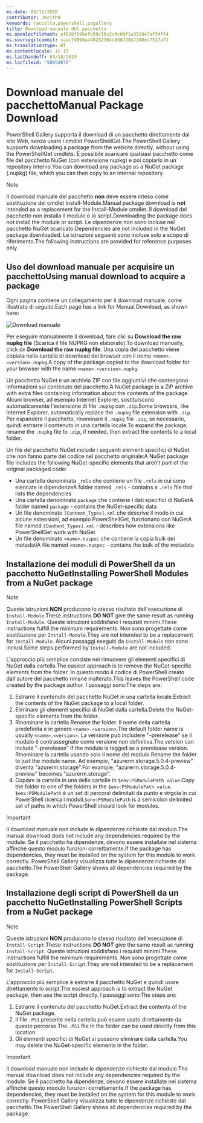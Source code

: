 ```yaml
---
ms.date: 09/11/2018
contributor: JKeithB
keywords: raccolta,powershell,psgallery
title: Download manuale del pacchetto
ms.openlocfilehash: af628f99befe50c16c2c0c60f1a352647af34ff4
ms.sourcegitcommit: caac7d098a448232304c9d6728e7340ec7517a71
ms.translationtype: HT
ms.contentlocale: it-IT
ms.lasthandoff: 03/18/2019
ms.locfileid: "58054876"
---
```

# <a name="manual-package-download"></a><span data-ttu-id="48ca9-103">Download manuale del pacchetto</span><span class="sxs-lookup"><span data-stu-id="48ca9-103">Manual Package Download</span></span>

<span data-ttu-id="48ca9-104">PowerShell Gallery supporta il download di un pacchetto direttamente dal sito Web, senza usare i cmdlet PowerShellGet.</span><span class="sxs-lookup"><span data-stu-id="48ca9-104">The PowerShell Gallery supports downloading a package from the website directly, without using the PowerShellGet cmdlets.</span></span> <span data-ttu-id="48ca9-105">È possibile scaricare qualsiasi pacchetto come file del pacchetto NuGet (con estensione nupkg) e poi copiarlo in un repository interno.</span><span class="sxs-lookup"><span data-stu-id="48ca9-105">You can download any package as a NuGet package (.nupkg) file, which you can then copy to an internal repository.</span></span>

> [!NOTE]
> <span data-ttu-id="48ca9-106">Il download manuale del pacchetto **non** deve essere inteso come sostituzione del cmdlet Install-Module.</span><span class="sxs-lookup"><span data-stu-id="48ca9-106">Manual package download is **not** intended as a replacement for the Install-Module cmdlet.</span></span>
> <span data-ttu-id="48ca9-107">Il download del pacchetto non installa il modulo o lo script.</span><span class="sxs-lookup"><span data-stu-id="48ca9-107">Downloading the package does not install the module or script.</span></span> <span data-ttu-id="48ca9-108">Le dipendenze non sono incluse nel pacchetto NuGet scaricato.</span><span class="sxs-lookup"><span data-stu-id="48ca9-108">Dependencies are not included in the NuGet package downloaded.</span></span> <span data-ttu-id="48ca9-109">Le istruzioni seguenti sono incluse solo a scopo di riferimento.</span><span class="sxs-lookup"><span data-stu-id="48ca9-109">The following instructions are provided for reference purposes only.</span></span>

## <a name="using-manual-download-to-acquire-a-package"></a><span data-ttu-id="48ca9-110">Uso del download manuale per acquisire un pacchetto</span><span class="sxs-lookup"><span data-stu-id="48ca9-110">Using manual download to acquire a package</span></span>

<span data-ttu-id="48ca9-111">Ogni pagina contiene un collegamento per il download manuale, come illustrato di seguito:</span><span class="sxs-lookup"><span data-stu-id="48ca9-111">Each page has a link for Manual Download, as shown here:</span></span>

![Download manuale](../../Images/packagedisplaypagewithpseditions.png)

<span data-ttu-id="48ca9-113">Per eseguire manualmente il download, fare clic su **Download the raw nupkg file** (Scarica il file NUPKG non elaborato).</span><span class="sxs-lookup"><span data-stu-id="48ca9-113">To download manually, click on **Download the raw nupkg file**.</span></span> <span data-ttu-id="48ca9-114">Una copia del pacchetto viene copiata nella cartella di download del browser con il nome `<name>.<version>.nupkg`.</span><span class="sxs-lookup"><span data-stu-id="48ca9-114">A copy of the package copied to the download folder for your browser with the name `<name>.<version>.nupkg`.</span></span>

<span data-ttu-id="48ca9-115">Un pacchetto NuGet è un archivio ZIP con file aggiuntivi che contengono informazioni sul contenuto del pacchetto.</span><span class="sxs-lookup"><span data-stu-id="48ca9-115">A NuGet package is a ZIP archive with extra files containing information about the contents of the package.</span></span> <span data-ttu-id="48ca9-116">Alcuni browser, ad esempio Internet Explorer, sostituiscono automaticamente l'estensione di file `.nupkg` con `.zip`.</span><span class="sxs-lookup"><span data-stu-id="48ca9-116">Some browsers, like Internet Explorer, automatically replace the `.nupkg` file extension with `.zip`.</span></span> <span data-ttu-id="48ca9-117">Per espandere il pacchetto, rinominare il `.nupkg` file `.zip`, se necessario, quindi estrarre il contenuto in una cartella locale.</span><span class="sxs-lookup"><span data-stu-id="48ca9-117">To expand the package, rename the `.nupkg` file to `.zip`, if needed, then extract the contents to a local folder.</span></span>

<span data-ttu-id="48ca9-118">Un file del pacchetto NuGet include i seguenti elementi specifici di NuGet che non fanno parte del codice nel pacchetto originale:</span><span class="sxs-lookup"><span data-stu-id="48ca9-118">A NuGet package file includes the following NuGet-specific elements that aren't part of the original packaged code:</span></span>

- <span data-ttu-id="48ca9-119">Una cartella denominata `_rels` che contiene un file `.rels` in cui sono elencate le dipendenze</span><span class="sxs-lookup"><span data-stu-id="48ca9-119">A folder named `_rels` - contains a `.rels` file that lists the dependencies</span></span>
- <span data-ttu-id="48ca9-120">Una cartella denominata `package` che contiene i dati specifici di NuGet</span><span class="sxs-lookup"><span data-stu-id="48ca9-120">A folder named `package` - contains the NuGet-specific data</span></span>
- <span data-ttu-id="48ca9-121">Un file denominato `[Content_Types].xml` che descrive il modo in cui alcune estensioni, ad esempio PowerShellGet, funzionano con NuGet</span><span class="sxs-lookup"><span data-stu-id="48ca9-121">A file named `[Content_Types].xml` - describes how extensions like PowerShellGet work with NuGet</span></span>
- <span data-ttu-id="48ca9-122">Un file denominato `<name>.nuspec` che contiene la copia bulk dei metadati</span><span class="sxs-lookup"><span data-stu-id="48ca9-122">A file named `<name>.nuspec` - contains the bulk of the metadata</span></span>

## <a name="installing-powershell-modules-from-a-nuget-package"></a><span data-ttu-id="48ca9-123">Installazione dei moduli di PowerShell da un pacchetto NuGet</span><span class="sxs-lookup"><span data-stu-id="48ca9-123">Installing PowerShell Modules from a NuGet package</span></span>

> [!NOTE]
> <span data-ttu-id="48ca9-124">Queste istruzioni **NON** producono lo stesso risultato dell'esecuzione di `Install-Module`.</span><span class="sxs-lookup"><span data-stu-id="48ca9-124">These instructions **DO NOT** give the same result as running `Install-Module`.</span></span> <span data-ttu-id="48ca9-125">Queste istruzioni soddisfano i requisiti minimi.</span><span class="sxs-lookup"><span data-stu-id="48ca9-125">These instructions fulfill the minimum requirements.</span></span> <span data-ttu-id="48ca9-126">Non sono progettate come sostituzione per `Install-Module`.</span><span class="sxs-lookup"><span data-stu-id="48ca9-126">They are not intended to be a replacement for `Install-Module`.</span></span> <span data-ttu-id="48ca9-127">Alcuni passaggi eseguiti da `Install-Module` non sono inclusi.</span><span class="sxs-lookup"><span data-stu-id="48ca9-127">Some steps performed by `Install-Module` are not included.</span></span>

<span data-ttu-id="48ca9-128">L'approccio più semplice consiste nel rimuovere gli elementi specifici di NuGet dalla cartella.</span><span class="sxs-lookup"><span data-stu-id="48ca9-128">The easiest approach is to remove the NuGet-specific elements from the folder.</span></span> <span data-ttu-id="48ca9-129">In questo modo il codice di PowerShell creato dall'autore del pacchetto rimane inalterato.</span><span class="sxs-lookup"><span data-stu-id="48ca9-129">This leaves the PowerShell code created by the package author.</span></span> <span data-ttu-id="48ca9-130">I passaggi sono:</span><span class="sxs-lookup"><span data-stu-id="48ca9-130">The steps are:</span></span>

1. <span data-ttu-id="48ca9-131">Estrarre il contenuto del pacchetto NuGet in una cartella locale.</span><span class="sxs-lookup"><span data-stu-id="48ca9-131">Extract the contents of the NuGet package to a local folder.</span></span>
2. <span data-ttu-id="48ca9-132">Eliminare gli elementi specifici di NuGet dalla cartella.</span><span class="sxs-lookup"><span data-stu-id="48ca9-132">Delete the NuGet-specific elements from the folder.</span></span>
3. <span data-ttu-id="48ca9-133">Rinominare la cartella.</span><span class="sxs-lookup"><span data-stu-id="48ca9-133">Rename the folder.</span></span> <span data-ttu-id="48ca9-134">Il nome della cartella predefinita è in genere `<name>.<version>`.</span><span class="sxs-lookup"><span data-stu-id="48ca9-134">The default folder name is usually `<name>.<version>`.</span></span> <span data-ttu-id="48ca9-135">La versione può includere "-prerelease" se il modulo è contrassegnato come versione non definitiva.</span><span class="sxs-lookup"><span data-stu-id="48ca9-135">The version can include "-prerelease" if the module is tagged as a prerelease version.</span></span> <span data-ttu-id="48ca9-136">Rinominare la cartella usando solo il nome del modulo.</span><span class="sxs-lookup"><span data-stu-id="48ca9-136">Rename the folder to just the module name.</span></span> <span data-ttu-id="48ca9-137">Ad esempio, "azurerm.storage.5.0.4-preview" diventa "azurerm.storage".</span><span class="sxs-lookup"><span data-stu-id="48ca9-137">For example, "azurerm.storage.5.0.4-preview" becomes "azurerm.storage".</span></span>
4. <span data-ttu-id="48ca9-138">Copiare la cartella in una delle cartelle in `$env:PSModulePath value`.</span><span class="sxs-lookup"><span data-stu-id="48ca9-138">Copy the folder to one of the folders in the `$env:PSModulePath value`.</span></span> <span data-ttu-id="48ca9-139">`$env:PSModulePath` è un set di percorsi delimitati da punto e virgola in cui PowerShell ricerca i moduli.</span><span class="sxs-lookup"><span data-stu-id="48ca9-139">`$env:PSModulePath` is a semicolon delimited set of paths in which PowerShell should look for modules.</span></span>

> [!IMPORTANT]
> <span data-ttu-id="48ca9-140">Il download manuale non include le dipendenze richieste dal modulo.</span><span class="sxs-lookup"><span data-stu-id="48ca9-140">The manual download does not include any dependencies required by the module.</span></span> <span data-ttu-id="48ca9-141">Se il pacchetto ha dipendenze, devono essere installate nel sistema affinché questo modulo funzioni correttamente.</span><span class="sxs-lookup"><span data-stu-id="48ca9-141">If the package has dependencies, they must be installed on the system for this module to work correctly.</span></span> <span data-ttu-id="48ca9-142">PowerShell Gallery visualizza tutte le dipendenze richieste dal pacchetto.</span><span class="sxs-lookup"><span data-stu-id="48ca9-142">The PowerShell Gallery shows all dependencies required by the package.</span></span>

## <a name="installing-powershell-scripts-from-a-nuget-package"></a><span data-ttu-id="48ca9-143">Installazione degli script di PowerShell da un pacchetto NuGet</span><span class="sxs-lookup"><span data-stu-id="48ca9-143">Installing PowerShell Scripts from a NuGet package</span></span>

> [!NOTE]
> <span data-ttu-id="48ca9-144">Queste istruzioni **NON** producono lo stesso risultato dell'esecuzione di `Install-Script`.</span><span class="sxs-lookup"><span data-stu-id="48ca9-144">These instructions **DO NOT** give the same result as running `Install-Script`.</span></span> <span data-ttu-id="48ca9-145">Queste istruzioni soddisfano i requisiti minimi.</span><span class="sxs-lookup"><span data-stu-id="48ca9-145">These instructions fulfill the minimum requirements.</span></span> <span data-ttu-id="48ca9-146">Non sono progettate come sostituzione per `Install-Script`.</span><span class="sxs-lookup"><span data-stu-id="48ca9-146">They are not intended to be a replacement for `Install-Script`.</span></span>

<span data-ttu-id="48ca9-147">L'approccio più semplice è estrarre il pacchetto NuGet e quindi usare direttamente lo script.</span><span class="sxs-lookup"><span data-stu-id="48ca9-147">The easiest approach is to extract the NuGet package, then use the script directly.</span></span> <span data-ttu-id="48ca9-148">I passaggi sono:</span><span class="sxs-lookup"><span data-stu-id="48ca9-148">The steps are:</span></span>

1. <span data-ttu-id="48ca9-149">Estrarre il contenuto del pacchetto NuGet.</span><span class="sxs-lookup"><span data-stu-id="48ca9-149">Extract the contents of the NuGet package.</span></span>
2. <span data-ttu-id="48ca9-150">Il file `.PS1` presente nella cartella può essere usato direttamente da questo percorso.</span><span class="sxs-lookup"><span data-stu-id="48ca9-150">The `.PS1` file in the folder can be used directly from this location.</span></span>
3. <span data-ttu-id="48ca9-151">Gli elementi specifici di NuGet si possono eliminare dalla cartella.</span><span class="sxs-lookup"><span data-stu-id="48ca9-151">You may delete the NuGet-specific elements in the folder.</span></span>

> [!IMPORTANT]
> <span data-ttu-id="48ca9-152">Il download manuale non include le dipendenze richieste dal modulo.</span><span class="sxs-lookup"><span data-stu-id="48ca9-152">The manual download does not include any dependencies required by the module.</span></span> <span data-ttu-id="48ca9-153">Se il pacchetto ha dipendenze, devono essere installate nel sistema affinché questo modulo funzioni correttamente.</span><span class="sxs-lookup"><span data-stu-id="48ca9-153">If the package has dependencies, they must be installed on the system for this module to work correctly.</span></span> <span data-ttu-id="48ca9-154">PowerShell Gallery visualizza tutte le dipendenze richieste dal pacchetto.</span><span class="sxs-lookup"><span data-stu-id="48ca9-154">The PowerShell Gallery shows all dependencies required by the package.</span></span>
